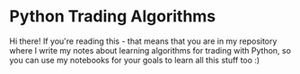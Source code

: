 # Python Trading Algorithms

Hi there! If you're reading this - that means that you are in my repository where I write my notes about learning algorithms for trading with Python, so you can use my notebooks for your goals to learn all this stuff too :)